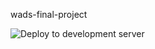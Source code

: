 wads-final-project

![Deploy to development server](https://github.com/zefryuuko/wads-final-project/workflows/Deploy%20to%20development%20server/badge.svg)
